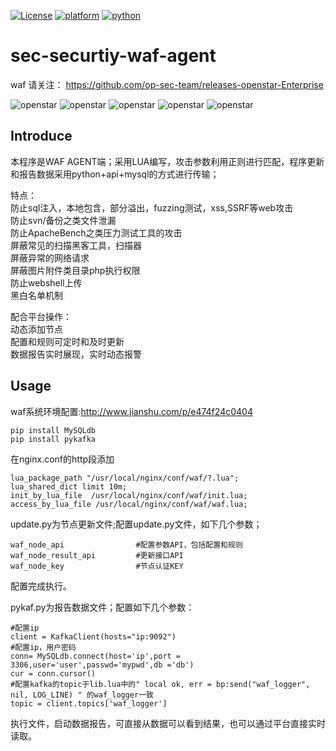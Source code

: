 [![License](https://img.shields.io/:license-gpl3-blue.svg)](https://www.gnu.org/licenses/gpl-3.0.html)
[![platform](https://img.shields.io/badge/platform-osx%2Flinux%2Fwindows-green.svg)](https://github.com/Canbing007/sec-portscan-agent)
[![python](https://img.shields.io/badge/python-2.7-blue.svg)](https://www.python.org/downloads/)

# sec-securtiy-waf-agent

waf 请关注： https://github.com/op-sec-team/releases-openstar-Enterprise

![openstar](https://raw.githubusercontent.com/0xbing/sec-waf-agent/master/11.png)
![openstar](https://raw.githubusercontent.com/0xbing/sec-waf-agent/master/22.png)
![openstar](https://raw.githubusercontent.com/0xbing/sec-waf-agent/master/33.png)
![openstar](https://raw.githubusercontent.com/0xbing/sec-waf-agent/master/44.png)
![openstar](https://raw.githubusercontent.com/0xbing/sec-waf-agent/master/55.png)




## Introduce 
本程序是WAF AGENT端；采用LUA编写，攻击参数利用正则进行匹配，程序更新和报告数据采用python+api+mysql的方式进行传输；   

特点：   
防止sql注入，本地包含，部分溢出，fuzzing测试，xss,SSRF等web攻击      
防止svn/备份之类文件泄漏       
防止ApacheBench之类压力测试工具的攻击      
屏蔽常见的扫描黑客工具，扫描器      
屏蔽异常的网络请求            
屏蔽图片附件类目录php执行权限                
防止webshell上传          
黑白名单机制    

配合平台操作：   
动态添加节点  
配置和规则可定时和及时更新    
数据报告实时展现，实时动态报警    

## Usage

waf系统环境配置:http://www.jianshu.com/p/e474f24c0404 

```
pip install MySQLdb
pip install pykafka
```
在nginx.conf的http段添加     
```
lua_package_path "/usr/local/nginx/conf/waf/?.lua";
lua_shared_dict limit 10m;
init_by_lua_file  /usr/local/nginx/conf/waf/init.lua; 
access_by_lua_file /usr/local/nginx/conf/waf/waf.lua;
```  

update.py为节点更新文件;配置update.py文件，如下几个参数；    

```
waf_node_api      			#配置参数API，包括配置和规则
waf_node_result_api			#更新接口API
waf_node_key				#节点认证KEY
```
配置完成执行。    

pykaf.py为报告数据文件；配置如下几个参数：    
```
#配置ip
client = KafkaClient(hosts="ip:9092")   
#配置ip，用户密码
conn= MySQLdb.connect(host='ip',port = 3306,user='user',passwd='mypwd',db ='db')
cur = conn.cursor()
#配置kafka的topic于lib.lua中的" local ok, err = bp:send("waf_logger", nil, LOG_LINE) " 的waf_logger一致
topic = client.topics['waf_logger']
```

执行文件，启动数据报告，可直接从数据可以看到结果，也可以通过平台直接实时读取。

